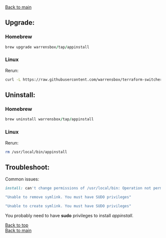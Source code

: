 
[Back to main](index)

## Upgrade:

### Homebrew

```ruby
brew upgrade warrensbox/tap/appinstall
```
### Linux

Rerun:

```sh
curl -L https://raw.githubusercontent.com/warrensbox/terraform-switcher/release/install.sh | bash
```

## Uninstall:

### Homebrew

```ruby
brew uninstall warrensbox/tap/appinstall
```
### Linux

Rerun:

```sh
rm /usr/local/bin/appinstall
```

## Troubleshoot:

Common issues:
```ruby
install: can't change permissions of /usr/local/bin: Operation not permitted
```

```ruby
"Unable to remove symlink. You must have SUDO privileges"
```

```ruby
"Unable to create symlink. You must have SUDO privileges"
```
You probably need to have **sudo** privileges to install *appinstall*.

[Back to top](#upgrade)    
[Back to main](index)